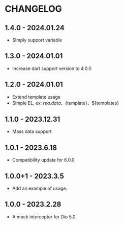 # CHANGELOG

## 1.4.0 - 2024.01.24

* Simply support variable

## 1.3.0 - 2024.01.01

* Increase dart support version to 4.0.0

## 1.2.0 - 2024.01.01

* Extend template usage
* Simple EL, ex: ${req.data}、${template}、${templates}

## 1.1.0 - 2023.12.31

* Mass data support

## 1.0.1 - 2023.6.18

* Compatibility update for 6.0.0

## 1.0.0+1 - 2023.3.5

* Add an example of usage.

## 1.0.0 - 2023.2.28

* A mock interceptor for Dio 5.0.
